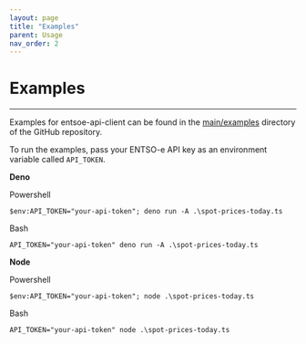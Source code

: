 ```yaml
---
layout: page
title: "Examples"
parent: Usage
nav_order: 2  
---
```


# Examples

---

Examples for entsoe-api-client can be found in the [main/examples](https://github.com/Hexagon/entsoe-api-client/tree/main/examples) directory of the GitHub repository.

To run the examples, pass your ENTSO-e API key as an environment variable called `API_TOKEN`.

**Deno**

Powershell
```
$env:API_TOKEN="your-api-token"; deno run -A .\spot-prices-today.ts
```
Bash
```
API_TOKEN="your-api-token" deno run -A .\spot-prices-today.ts
```

**Node**

Powershell
```
$env:API_TOKEN="your-api-token"; node .\spot-prices-today.ts
```
Bash
```
API_TOKEN="your-api-token" node .\spot-prices-today.ts
```
